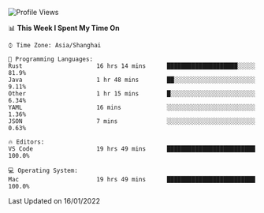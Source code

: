 <!--START_SECTION:waka-->
![Profile Views](http://img.shields.io/badge/Profile%20Views-4-blue)

📊 **This Week I Spent My Time On** 

```text
⌚︎ Time Zone: Asia/Shanghai

💬 Programming Languages: 
Rust                     16 hrs 14 mins      ████████████████████░░░░░   81.9% 
Java                     1 hr 48 mins        ██░░░░░░░░░░░░░░░░░░░░░░░   9.11% 
Other                    1 hr 15 mins        █░░░░░░░░░░░░░░░░░░░░░░░░   6.34% 
YAML                     16 mins             ░░░░░░░░░░░░░░░░░░░░░░░░░   1.36% 
JSON                     7 mins              ░░░░░░░░░░░░░░░░░░░░░░░░░   0.63%

🔥 Editors: 
VS Code                  19 hrs 49 mins      █████████████████████████   100.0%

💻 Operating System: 
Mac                      19 hrs 49 mins      █████████████████████████   100.0%

```


 Last Updated on 16/01/2022
<!--END_SECTION:waka-->
